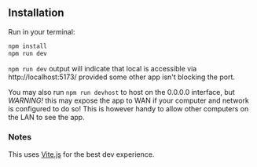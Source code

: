 ## Installation

Run in your terminal:

```bash
npm install
npm run dev
```

`npm run dev` output will indicate that local is accessible via http://localhost:5173/ provided some other app isn't blocking the port.

You may also run `npm run devhost` to host on the 0.0.0.0 interface, but _WARNING!_ this may expose the app to WAN if your computer and network is configured to do so! This is however handy to allow other computers on the LAN to see the app.

### Notes

This uses [Vite.js](https://github.com/vitejs/vite) for the best dev experience.
